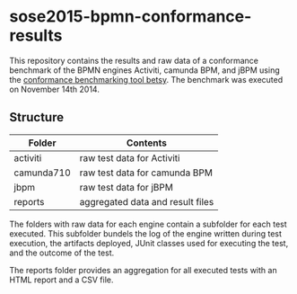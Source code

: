 sose2015-bpmn-conformance-results
=================================
This repository contains the results and raw data of a conformance benchmark of the BPMN engines Activiti, camunda BPM, and jBPM using the [conformance benchmarking tool betsy](https://github.com/uniba-dsg/betsy). The benchmark was executed on November 14th 2014.

## Structure

| Folder     | Contents        | 
| ------------- |-------------| 
| activiti     | raw test data for Activiti| 
| camunda710     | raw test data for camunda BPM | 
| jbpm      |  raw test data for jBPM| 
| reports   | aggregated data and result files|

The folders with raw data for each engine contain a subfolder for each test executed. This subfolder bundels the log of the engine written during test execution, the artifacts deployed, JUnit classes used for executing the test, and the outcome of the test.

The reports folder provides an aggregation for all executed tests with an HTML report and a CSV file.
